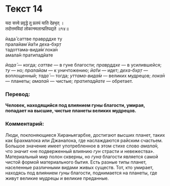 # Текст 14

यदा सत्त्वे प्रवृद्धे तु प्रलयं याति देहभृत् ।  
तदोत्तमविदां लोकानमलान्प्रतिपद्यते ॥१४॥

йада̄ саттве правр̣ддхе ту  
пралайам̇ йа̄ти деха-бхр̣т  
тадоттама-вида̄м̇ лока̄н  
амала̄н пратипадйате

_йада̄_ — когда; _саттве_ — в гуне благости; _правр̣ддхе_ — в усилившейся; _ту_ — но; _пралайам_ — к уничтожению; _йа̄ти_ — идет; _деха-бхр̣т_ — воплощенный; _тада̄_ — тогда; _уттама-вида̄м_ — великих мудрецов; _лока̄н_ — планеты; _амала̄н_ — чистые; _пратипадйате_ — обретает.

### Перевод:

**Человек, находящийся под влиянием гуны благости, умирая, попадает на высшие, чистые планеты великих мудрецов.**

### Комментарий:

Люди, поклоняющиеся Хираньягарбхе, достигают высших планет, таких как Брахмалока или Джаналока, где наслаждаются райским счастьем. Большое значение имеет употребленное в этом стихе слово _амала̄н,_ что значит «не подверженный влиянию _гун_ страсти и невежества». Материальный мир полон скверны, но _гуна_ благости является самой чистой формой материального бытия. Есть разные типы планет, населенные различными видами живых существ. Тот, кто умирает, находясь под влиянием _гуны_ благости, поднимается на планеты, где живут великие мудрецы и великие преданные.